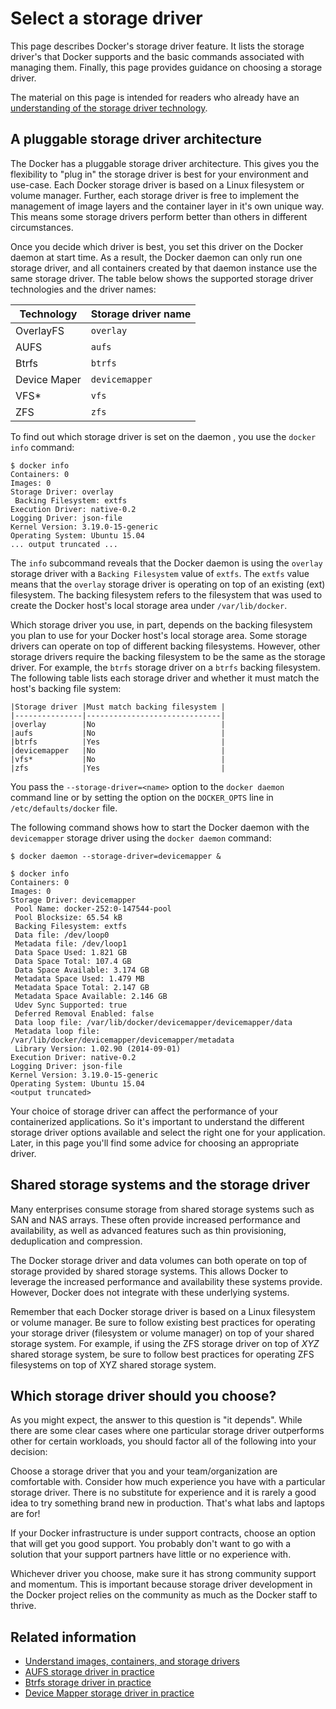 <!--[metadata]>
+++
title = "Select a storage driver"
description = "Learn how select the proper storage driver for your container."
keywords = ["container, storage, driver, AUFS, btfs, devicemapper,zvfs"]
[menu.main]
parent = "mn_storage_docker"
weight = -1
+++
<![end-metadata]-->

# Select a storage driver

This page describes Docker's storage driver feature. It lists the storage
driver's that Docker supports and the basic commands associated with managing them. Finally, this page provides guidance on choosing a storage driver.

The material on this page is intended for readers who already have an [understanding of the storage driver technology](imagesandcontainers.md).

## A pluggable storage driver architecture

The Docker has a pluggable storage driver architecture.  This gives you the flexibility to "plug in" the storage driver is best for your environment and use-case. Each Docker storage driver is based on a Linux filesystem or volume manager. Further, each storage driver is free to implement the management of image layers and the container layer in it's own unique way. This means some storage drivers perform better than others in different circumstances.

Once you decide which driver is best, you set this driver on the Docker daemon at start time. As a result, the Docker daemon can only run one storage driver, and all containers created by that daemon instance use the same storage driver. The table below shows the supported storage driver technologies and the driver names:

|Technology    |Storage driver name  |
|--------------|---------------------|
|OverlayFS     |`overlay`            |
|AUFS          |`aufs`               |
|Btrfs         |`btrfs`              |
|Device Maper  |`devicemapper`       |
|VFS*          |`vfs`                |
|ZFS           |`zfs`                |

To find out which storage driver is set on the daemon , you use the `docker info` command:

    $ docker info
    Containers: 0
    Images: 0
    Storage Driver: overlay
     Backing Filesystem: extfs
    Execution Driver: native-0.2
    Logging Driver: json-file
    Kernel Version: 3.19.0-15-generic
    Operating System: Ubuntu 15.04
    ... output truncated ...

The `info` subcommand reveals that the Docker daemon is using the `overlay` storage driver with a `Backing Filesystem` value of `extfs`. The `extfs` value means that the `overlay` storage driver is operating on top of an existing (ext) filesystem. The backing filesystem refers to the filesystem that was used to create the Docker host's local storage area under `/var/lib/docker`.

Which storage driver you use, in part, depends on the backing filesystem you plan to use for your Docker host's local storage area. Some storage drivers can operate on top of different backing filesystems. However, other storage drivers require the backing filesystem to be the same as the storage driver. For example, the `btrfs` storage driver on a `btrfs` backing filesystem. The following table lists each storage driver and whether it must match the host's backing file system:

    |Storage driver |Must match backing filesystem |
    |---------------|------------------------------|
    |overlay        |No                            |
    |aufs           |No                            |
    |btrfs          |Yes                           |
    |devicemapper   |No                            |
    |vfs*           |No                            |
    |zfs            |Yes                           |


You pass the `--storage-driver=<name>` option to the `docker daemon` command line or by setting the option on the `DOCKER_OPTS` line in `/etc/defaults/docker` file.

The following command shows how to start the Docker daemon with the `devicemapper` storage driver using the `docker daemon` command:

    $ docker daemon --storage-driver=devicemapper &

    $ docker info
    Containers: 0
    Images: 0
    Storage Driver: devicemapper
     Pool Name: docker-252:0-147544-pool
     Pool Blocksize: 65.54 kB
     Backing Filesystem: extfs
     Data file: /dev/loop0
     Metadata file: /dev/loop1
     Data Space Used: 1.821 GB
     Data Space Total: 107.4 GB
     Data Space Available: 3.174 GB
     Metadata Space Used: 1.479 MB
     Metadata Space Total: 2.147 GB
     Metadata Space Available: 2.146 GB
     Udev Sync Supported: true
     Deferred Removal Enabled: false
     Data loop file: /var/lib/docker/devicemapper/devicemapper/data
     Metadata loop file: /var/lib/docker/devicemapper/devicemapper/metadata
     Library Version: 1.02.90 (2014-09-01)
    Execution Driver: native-0.2
    Logging Driver: json-file
    Kernel Version: 3.19.0-15-generic
    Operating System: Ubuntu 15.04
    <output truncated>

Your choice of storage driver can affect the performance of your containerized applications. So it's important to understand the different storage driver options available and select the right one for your application. Later, in this page you'll find some advice for choosing an appropriate driver.

## Shared storage systems and the storage driver

Many enterprises consume storage from shared storage systems such as SAN and NAS arrays. These often provide increased performance and availability, as well as advanced features such as thin provisioning, deduplication and compression.

The Docker storage driver and data volumes can both operate on top of storage provided by shared storage systems. This allows Docker to leverage the increased performance and availability these systems provide. However, Docker does not integrate with these underlying systems.

Remember that each Docker storage driver is based on a Linux filesystem or volume manager. Be sure to follow existing best practices for operating your storage driver (filesystem or volume manager) on top of your shared storage system. For example, if using the ZFS storage driver on top of *XYZ* shared storage system, be sure to follow best practices for operating ZFS filesystems on top of XYZ shared storage system.

## Which storage driver should you choose?

As you might expect, the answer to this question is "it depends". While there are some clear cases where one particular storage driver outperforms other for certain workloads, you should factor all of the following into your decision:

Choose a storage driver that you and your team/organization are comfortable with.  Consider how much experience you have with a particular storage driver. There is no substitute for experience and it is rarely a good idea to try something brand new in production. That's what labs and laptops are for!

If your Docker infrastructure is under support contracts, choose an option that will get you good support. You probably don't want to go with a solution that your support partners have little or no experience with.

Whichever driver you choose, make sure it has strong community support and momentum. This is important because storage driver development in the Docker project relies on the community as much as the Docker staff to thrive.


## Related information

* [Understand images, containers, and storage drivers](imagesandcontainers.md)
* [AUFS storage driver in practice](aufs-driver.md)
* [Btrfs storage driver in practice](btrfs-driver.md)
* [Device Mapper storage driver in practice](device-mapper-driver.md)

